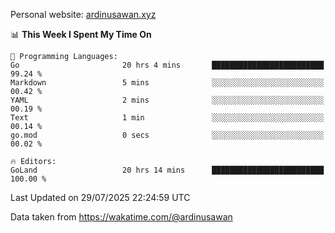 Personal website: [ardinusawan.xyz](https://ardinusawan.xyz)

<!--START_SECTION:waka-->
📊 **This Week I Spent My Time On** 

```text
💬 Programming Languages: 
Go                       20 hrs 4 mins       █████████████████████████   99.24 % 
Markdown                 5 mins              ░░░░░░░░░░░░░░░░░░░░░░░░░   00.42 % 
YAML                     2 mins              ░░░░░░░░░░░░░░░░░░░░░░░░░   00.19 % 
Text                     1 min               ░░░░░░░░░░░░░░░░░░░░░░░░░   00.14 % 
go.mod                   0 secs              ░░░░░░░░░░░░░░░░░░░░░░░░░   00.02 % 

🔥 Editors: 
GoLand                   20 hrs 14 mins      █████████████████████████   100.00 % 
```


 Last Updated on 29/07/2025 22:24:59 UTC
<!--END_SECTION:waka-->
Data taken from https://wakatime.com/@ardinusawan
